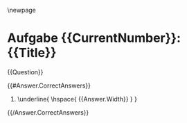 \newpage

# Aufgabe {{CurrentNumber}}: {{Title}}

{{Question}}

{{\#Answer.CorrectAnswers}}

1.  \underline{ \hspace{ {{Answer.Width}} } }

{{/Answer.CorrectAnswers}}

